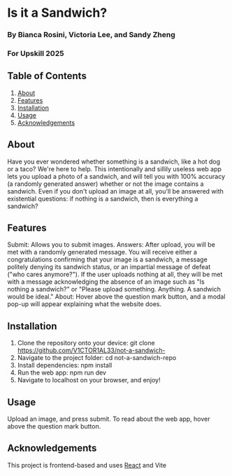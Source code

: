 # Is it a Sandwich?
### By Bianca Rosini, Victoria Lee, and Sandy Zheng
### For Upskill 2025

## Table of Contents
1. [About](#about)
2. [Features](#features)
3. [Installation](#installation)
4. [Usage](#usage)
5. [Acknowledgements](#acknowledgements)

## About
Have you ever wondered whether something is a sandwich, like a hot dog or a taco? We're here to help. This intentionally and sillily useless web app lets you upload a photo of a sandwich, and will tell you with 100% accuracy (a randomly generated answer) whether or not the image contains a sandwich. Even if you don't upload an image at all, you'll be answered with existential questions: if nothing is a sandwich, then is everything a sandwich?

## Features
Submit: Allows you to submit images.
Answers: After upload, you will be met with a randomly generated message. You will receive either a congratulations confirming that your image is a sandwich, a message politely denying its sandwich status, or an impartial message of defeat ("who cares anymore?"). If the user uploads nothing at all, they will be met with a message acknowledging the absence of an image such as "Is nothing a sandwich?" or "Please upload something. Anything. A sandwich would be ideal."
About: Hover above the question mark button, and a modal pop-up will appear explaining what the website does.

## Installation
1. Clone the repository onto your device: git clone https://github.com/V1CTOR1AL33/not-a-sandwich-
2. Navigate to the project folder: cd not-a-sandwich-repo
3. Install dependencies: npm install
4. Run the web app: npm run dev
5. Navigate to localhost on your browser, and enjoy!

## Usage
Upload an image, and press submit. To read about the web app, hover above the question mark button.

## Acknowledgements
This project is frontend-based and uses [React](https://reactjs.org/) and Vite